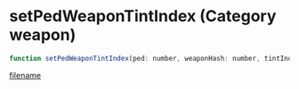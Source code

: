# setPedWeaponTintIndex (Category weapon)

```js
function setPedWeaponTintIndex(ped: number, weaponHash: number, tintIndex: int): void
```

[filename](setPedWeaponTintIndex_m.md ':include')